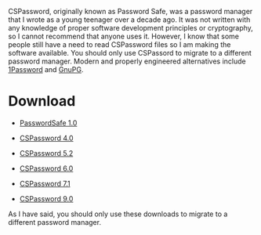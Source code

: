 CSPassword, originally known as Password Safe, was a password manager that I
wrote as a young teenager over a decade ago. It was not written with any
knowledge of proper software development principles or cryptography, so I cannot
recommend that anyone uses it. However, I know that some people still have a
need to read CSPassword files so I am making the software available.  You should
only use CSPassord to migrate to a different password manager. Modern and
properly engineered alternatives include [1Password](https://1password.com) and
[GnuPG](http://www.gnupg.org).

# Download

*   [PasswordSafe 1.0](https://github.com/chrisseaton/cspassword/releases/download/1.0/passwordsafe-windows-1.0.zip)

*   [CSPassword 4.0](https://github.com/chrisseaton/cspassword/releases/download/4.0/cspassword-windows-4.0.exe)

*   [CSPassword 5.2](https://github.com/chrisseaton/cspassword/releases/download/5.2/cspassword-windows-5.2.zip)

*   [CSPassword 6.0](https://github.com/chrisseaton/cspassword/releases/download/6.0/cspassword-windows-6.0.zip)

*   [CSPassword 7.1](https://github.com/chrisseaton/cspassword/releases/download/7.1/cspassword-windows-7.1.zip)

*   [CSPassword 9.0](https://github.com/chrisseaton/cspassword/releases/download/9.0/cspassword-windows-9.0.exe)

As I have said, you should only use these downloads to migrate to a different
password manager.
